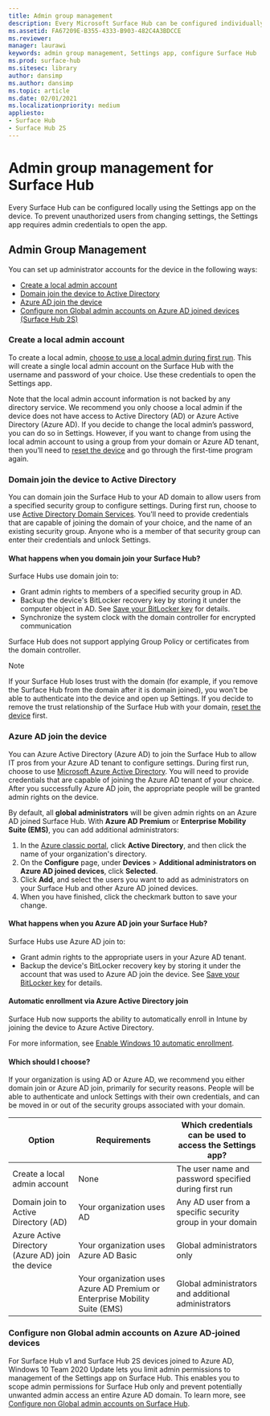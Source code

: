 ```yaml
---
title: Admin group management 
description: Every Microsoft Surface Hub can be configured individually by opening the Settings app on the device.
ms.assetid: FA67209E-B355-4333-B903-482C4A3BDCCE
ms.reviewer: 
manager: laurawi
keywords: admin group management, Settings app, configure Surface Hub
ms.prod: surface-hub
ms.sitesec: library
author: dansimp
ms.author: dansimp
ms.topic: article
ms.date: 02/01/2021
ms.localizationpriority: medium
appliesto:
- Surface Hub
- Surface Hub 2S
---
```


# Admin group management for Surface Hub


Every Surface Hub can be configured locally using the Settings app on the device. To prevent unauthorized users from changing settings, the Settings app requires admin credentials to open the app.


## Admin Group Management

You can set up administrator accounts for the device in the following ways:

- [Create a local admin account](#create-a-local-admin-account)
- [Domain join the device to Active Directory](#domain-join-the-device-to-active-directory)
- [Azure AD join the device](#azure-ad-join-the-device)
- [Configure non Global admin accounts on Azure AD joined devices (Surface Hub 2S)](#configure-non-global-admin-accounts-on-azure-ad-joined-devices)


### Create a local admin account

To create a local admin, [choose to use a local admin during first run](first-run-program-surface-hub.md). This will create a single local admin account on the Surface Hub with the username and password of your choice. Use these credentials to open the Settings app.

Note that the local admin account information is not backed by any directory service. We recommend you only choose a local admin if the device does not have access to Active Directory (AD) or Azure Active Directory (Azure AD). If you decide to change the local admin’s password, you can do so in Settings. However, if you want to change from using the local admin account to using a group from your domain or Azure AD tenant, then you’ll need to [reset the device](device-reset-surface-hub.md) and go through the first-time program again.

### Domain join the device to Active Directory

You can domain join the Surface Hub to your AD domain to allow users from a specified security group to configure settings. During first run, choose to use [Active Directory Domain Services](first-run-program-surface-hub.md#active-directory-domain-services). You'll need to provide credentials that are capable of joining the domain of your choice, and the name of an existing security group. Anyone who is a member of that security group can enter their credentials and unlock Settings.

#### What happens when you domain join your Surface Hub?
Surface Hubs use domain join to:
- Grant admin rights to members of a specified security group in AD.
- Backup the device's BitLocker recovery key by storing it under the computer object in AD. See [Save your BitLocker key](save-bitlocker-key-surface-hub.md) for details.
- Synchronize the system clock with the domain controller for encrypted communication

Surface Hub does not support applying Group Policy or certificates from the domain controller.

> [!NOTE]
> If your Surface Hub loses trust with the domain (for example, if you remove the Surface Hub from the domain after it is domain joined), you won't be able to authenticate into the device and open up Settings. If you decide to remove the trust relationship of the Surface Hub with your domain, [reset the device](device-reset-surface-hub.md) first.


### Azure AD join the device

You can Azure Active Directory (Azure AD) to join the Surface Hub to allow IT pros from your Azure AD tenant to configure settings. During first run, choose to use [Microsoft Azure Active Directory](first-run-program-surface-hub.md#azure-active-directory). You will need to provide credentials that are capable of joining the Azure AD tenant of your choice. After you successfully Azure AD join, the appropriate people will be granted admin rights on the device.

By default, all **global administrators** will be given admin rights on an Azure AD joined Surface Hub. With **Azure AD Premium** or **Enterprise Mobility Suite (EMS)**, you can add additional administrators:
1.  In the [Azure classic portal](https://manage.windowsazure.com/), click **Active Directory**, and then click the name of your organization's directory.
2.  On the **Configure** page, under **Devices** > **Additional administrators on Azure AD joined devices**, click **Selected**.
3.  Click **Add**, and select the users you want to add as administrators on your Surface Hub and other Azure AD joined devices.
4.  When you have finished, click the checkmark button to save your change.

#### What happens when you Azure AD join your Surface Hub?
Surface Hubs use Azure AD join to:
- Grant admin rights to the appropriate users in your Azure AD tenant.
- Backup the device's BitLocker recovery key by storing it under the account that was used to Azure AD join the device. See [Save your BitLocker key](save-bitlocker-key-surface-hub.md) for details.

#### Automatic enrollment via Azure Active Directory join

Surface Hub now supports the ability to automatically enroll in Intune by joining the device to Azure Active Directory. 

For more information, see [Enable Windows 10 automatic enrollment](/intune/windows-enroll#enable-windows-10-automatic-enrollment).

#### Which should I choose?

If your organization is using AD or Azure AD, we recommend you either domain join or Azure AD join, primarily for security reasons. People will be able to authenticate and unlock Settings with their own credentials, and can be moved in or out of the security groups associated with your domain.

| Option                                            | Requirements                            | Which credentials can be used to access the Settings app?  |
|---------------------------------------------------|-----------------------------------------|-------|
| Create a local admin account                      | None                                    | The user name and password specified during first run |
| Domain join to Active Directory (AD)              | Your organization uses AD               | Any AD user from a specific security group in your domain |
| Azure Active Directory (Azure AD) join the device | Your organization uses Azure AD Basic   | Global administrators only |
| &nbsp;                                            | Your organization uses Azure AD Premium or Enterprise Mobility Suite (EMS) | Global administrators and additional administrators |


### Configure non Global admin accounts on Azure AD-joined devices

For Surface Hub v1 and Surface Hub 2S devices joined to Azure AD, Windows 10 Team 2020 Update lets you limit admin permissions to management of the Settings app on Surface Hub. This enables you to scope admin permissions for Surface Hub  only and prevent potentially unwanted admin access an entire Azure AD domain. To learn more, see [Configure non Global admin accounts on Surface Hub](surface-hub-2s-nonglobal-admin.md).
